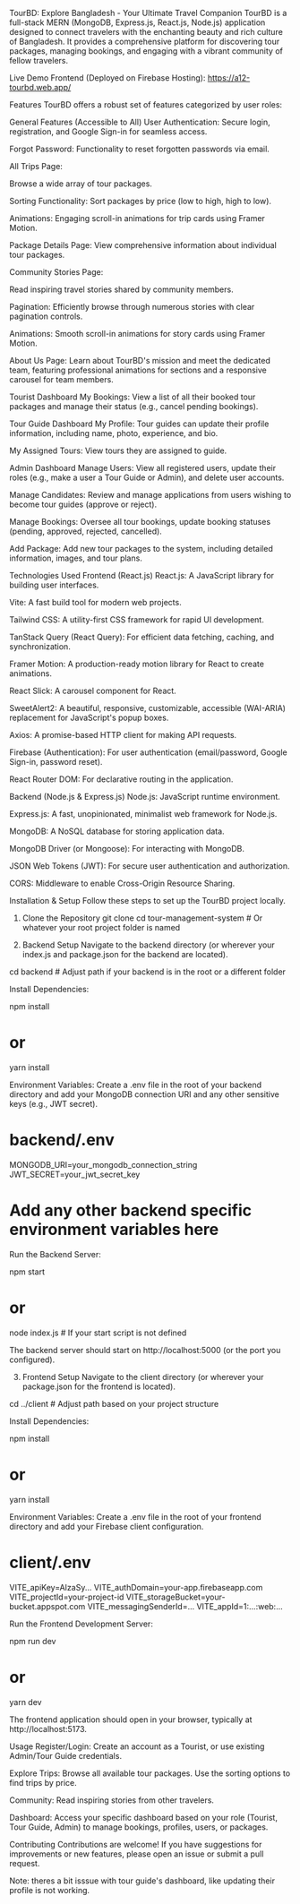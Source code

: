 TourBD: Explore Bangladesh - Your Ultimate Travel Companion
TourBD is a full-stack MERN (MongoDB, Express.js, React.js, Node.js) application designed to connect travelers with the enchanting beauty and rich culture of Bangladesh. It provides a comprehensive platform for discovering tour packages, managing bookings, and engaging with a vibrant community of fellow travelers.

Live Demo
Frontend (Deployed on Firebase Hosting): https://a12-tourbd.web.app/

Features
TourBD offers a robust set of features categorized by user roles:

General Features (Accessible to All)
User Authentication: Secure login, registration, and Google Sign-in for seamless access.

Forgot Password: Functionality to reset forgotten passwords via email.

All Trips Page:

Browse a wide array of tour packages.

Sorting Functionality: Sort packages by price (low to high, high to low).

Animations: Engaging scroll-in animations for trip cards using Framer Motion.

Package Details Page: View comprehensive information about individual tour packages.

Community Stories Page:

Read inspiring travel stories shared by community members.

Pagination: Efficiently browse through numerous stories with clear pagination controls.

Animations: Smooth scroll-in animations for story cards using Framer Motion.

About Us Page: Learn about TourBD's mission and meet the dedicated team, featuring professional animations for sections and a responsive carousel for team members.

Tourist Dashboard
My Bookings: View a list of all their booked tour packages and manage their status (e.g., cancel pending bookings).

Tour Guide Dashboard
My Profile: Tour guides can update their profile information, including name, photo, experience, and bio.

My Assigned Tours: View tours they are assigned to guide.

Admin Dashboard
Manage Users: View all registered users, update their roles (e.g., make a user a Tour Guide or Admin), and delete user accounts.

Manage Candidates: Review and manage applications from users wishing to become tour guides (approve or reject).

Manage Bookings: Oversee all tour bookings, update booking statuses (pending, approved, rejected, cancelled).

Add Package: Add new tour packages to the system, including detailed information, images, and tour plans.

Technologies Used
Frontend (React.js)
React.js: A JavaScript library for building user interfaces.

Vite: A fast build tool for modern web projects.

Tailwind CSS: A utility-first CSS framework for rapid UI development.

TanStack Query (React Query): For efficient data fetching, caching, and synchronization.

Framer Motion: A production-ready motion library for React to create animations.

React Slick: A carousel component for React.

SweetAlert2: A beautiful, responsive, customizable, accessible (WAI-ARIA) replacement for JavaScript's popup boxes.

Axios: A promise-based HTTP client for making API requests.

Firebase (Authentication): For user authentication (email/password, Google Sign-in, password reset).

React Router DOM: For declarative routing in the application.

Backend (Node.js & Express.js)
Node.js: JavaScript runtime environment.

Express.js: A fast, unopinionated, minimalist web framework for Node.js.

MongoDB: A NoSQL database for storing application data.

MongoDB Driver (or Mongoose): For interacting with MongoDB.

JSON Web Tokens (JWT): For secure user authentication and authorization.

CORS: Middleware to enable Cross-Origin Resource Sharing.

Installation & Setup
Follow these steps to set up the TourBD project locally.

1. Clone the Repository
git clone <your-repository-url>
cd tour-management-system # Or whatever your root project folder is named

2. Backend Setup
Navigate to the backend directory (or wherever your index.js and package.json for the backend are located).

cd backend # Adjust path if your backend is in the root or a different folder

Install Dependencies:

npm install
# or
yarn install

Environment Variables:
Create a .env file in the root of your backend directory and add your MongoDB connection URI and any other sensitive keys (e.g., JWT secret).

# backend/.env
MONGODB_URI=your_mongodb_connection_string
JWT_SECRET=your_jwt_secret_key
# Add any other backend specific environment variables here

Run the Backend Server:

npm start
# or
node index.js # If your start script is not defined

The backend server should start on http://localhost:5000 (or the port you configured).

3. Frontend Setup
Navigate to the client directory (or wherever your package.json for the frontend is located).

cd ../client # Adjust path based on your project structure

Install Dependencies:

npm install
# or
yarn install

Environment Variables:
Create a .env file in the root of your frontend directory and add your Firebase client configuration.

# client/.env
VITE_apiKey=AIzaSy...
VITE_authDomain=your-app.firebaseapp.com
VITE_projectId=your-project-id
VITE_storageBucket=your-bucket.appspot.com
VITE_messagingSenderId=...
VITE_appId=1:...:web:...

Run the Frontend Development Server:

npm run dev
# or
yarn dev

The frontend application should open in your browser, typically at http://localhost:5173.

Usage
Register/Login: Create an account as a Tourist, or use existing Admin/Tour Guide credentials.

Explore Trips: Browse all available tour packages. Use the sorting options to find trips by price.

Community: Read inspiring stories from other travelers.

Dashboard: Access your specific dashboard based on your role (Tourist, Tour Guide, Admin) to manage bookings, profiles, users, or packages.

Contributing
Contributions are welcome! If you have suggestions for improvements or new features, please open an issue or submit a pull request.

Note: 
theres a bit isssue with tour guide's dashboard, like updating their profile is not working.